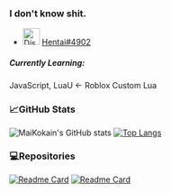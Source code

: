 ### I don't know shit.
  - <img title="Discord Tag" src="https://discord.com/assets/f8389ca1a741a115313bede9ac02e2c0.svg" width="30" height="30"> <a href="https://discord.com/users/722647978577363026" target="_blank">Hentai#4902</a>
##### Currently Learning:
JavaScript, LuaU <- Roblox Custom Lua
### 📈GitHub Stats
![MaiKokain's GitHub stats](https://github-readme-stats.vercel.app/api?username=MaiKokain&show_icons=true&bg_color=30,e96443,904e95&hide=stars,contribs&icon_color=0f0f0f&title_color=0f0f0f)
[![Top Langs](https://github-readme-stats.vercel.app/api/top-langs/?username=MaiKokain&layout=default&bg_color=30,e96443,904e95&hide=stars&icon_color=0f0f0f&title_color=0f0f0f&langs_count=10)](https://github.com/anuraghazra/github-readme-stats)
### 💻Repositories
[![Readme Card](https://github-readme-stats.vercel.app/api/pin/?username=MaiKokain&repo=RobloxScripts&bg_color=30,e96443,904e95&title_color=0f0f0f&text_color=0f0f0f)](https://github.com/MaiKokain/RobloxScripts)
[![Readme Card](https://github-readme-stats.vercel.app/api/pin/?username=MaiKokain&repo=NekoRPC&bg_color=30,e96443,904e95&title_color=0f0f0f&text_color=0f0f0f)](https://github.com/MaiKokain/NekoRPC)
